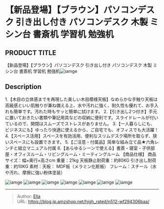 # 【新品登場】【ブラウン】パソコンデスク 引き出し付き パソコンデスク 木製 ミシン台 書斎机 学習机 勉強机


## PRODUCT TITLE 

【新品登場】【ブラウン】パソコンデスク 引き出し付き パソコンデスク 木製 ミシン台 書斎机 学習机 勉強机![iamge](https://b2bfiles1.gigab2b.cn/image/wkseller/301/20220906_58a9cff5fc037bfa47abaa995757ae8b.jpg)

## Description

1.【木目の立体感までを再現した美しい木目模様天板】なめらかな手触り天板は高級感といい肌触りが兼ね備える上、水や汚れに強く、耐久性も優れて、お手入れも簡単です。汚れた時もサッと簡単に拭けます。
2.【引き出し2つ付き】手元に置いておきたい書類や筆記用具などの収納に便利です。スライドレールが付いているので、開閉はスムーズでストレスがありません。
3.【一人暮らしにも、ビジネスにも】ゆったり快適に使えるから、ご自宅でも、オフィスでも大活躍！
4.【スペース活用】スペースを有効活用、便利なスリムデスク場所を取らず、狭いスペースにも設置できます。
5.【ご注意・付属品】简単な組み立て品★六角レンチと組立マニュアル付属
6.【あらゆるシーンで使える】書斎・寝室・子供部屋・オフィスルーム・リビングルーム・ミーティングルーム
【商品仕様】
商品サイズ：幅×奥行×高さcm
重量：21kg    天板静止耐荷重：約80KG  引き出し耐荷重：約10KG
素材：天板： MDF板（メラミン化粧板） フレーム：スチール（水や汚れ、摩擦に強い粉体塗装）



![iamge](https://b2bfiles1.gigab2b.cn/image/wkseller/301/20220906_9ce9ca24aba44f6d6e297e00a8ec9ccd.jpg)
![iamge](https://b2bfiles1.gigab2b.cn/image/wkseller/301/20220906_11069d0263040e79f9fc0d2ad8e8b901.jpg)
![iamge](https://b2bfiles1.gigab2b.cn/image/wkseller/301/20220906_ac337531aa8beba7e90569b1fc0e8825.jpg)
![iamge](https://b2bfiles1.gigab2b.cn/image/wkseller/301/20220906_6fbdb855d9961f67b7b1bd1d86cfb51d.jpg)
![iamge](https://b2bfiles1.gigab2b.cn/image/wkseller/301/20220906_c7ad31da7cb82fdb12788e06445bc65b.jpg)
![iamge](https://b2bfiles1.gigab2b.cn/image/wkseller/301/20221031_d5b4f7f79f0d1c5b5b677157dc827dc3.jpg)
![iamge](https://b2bfiles1.gigab2b.cn/image/wkseller/301/20221031_9021ed6dc618d36fdddfc41fc4e99674.jpg)


---

> Author: [Ella](https://blog.jp.amzshop.net/)  
> URL: https://blog.jp.amzshop.net/high_rated/n512-wf294306baa/  

